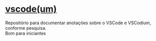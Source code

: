 # [vscode(um)](./vscode.md)

Repositório para documentar anotações sobre o VSCode e VSCodium, conforme pesquisa.  
Bom para iniciantes  